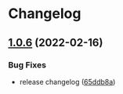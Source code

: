 # Changelog

## [1.0.6](https://github.com/dhruwlalan/eslint-config-dhruwlalan/compare/v1.0.5...v1.0.6) (2022-02-16)


### Bug Fixes

* release changelog ([65ddb8a](https://github.com/dhruwlalan/eslint-config-dhruwlalan/commit/65ddb8a8d71c721de7b2274a3ab0e13a39ba85e0))
